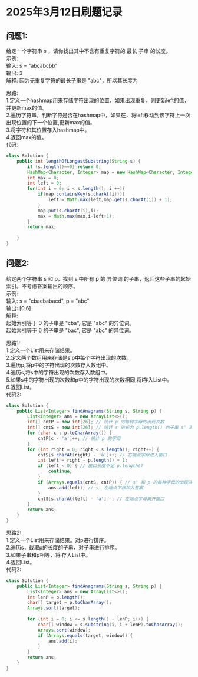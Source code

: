 # 2025年3月12日刷题记录  
## 问题1:  
  给定一个字符串 s ，请你找出其中不含有重复字符的 最长 子串 的长度。  
示例:  
输入: s = "abcabcbb"  
输出: 3   
解释: 因为无重复字符的最长子串是 "abc"，所以其长度为   

思路:  
1.定义一个hashmap用来存储字符出现的位置，如果出现重复，则更新left的值，并更新max的值。  
2.遍历字符串，判断字符是否在hashmap中，如果在，将left移动到该字符上一次出现位置的下一个位置,更新max的值。  
3.将字符和其位置存入hashmap中。  
4.返回max的值。  
代码:  
```java
class Solution {
    public int lengthOfLongestSubstring(String s) {
        if (s.length()==0) return 0;
        HashMap<Character, Integer> map = new HashMap<Character, Integer>();
        int max = 0;
        int left = 0;
        for(int i = 0; i < s.length(); i ++){
            if(map.containsKey(s.charAt(i))){
                left = Math.max(left,map.get(s.charAt(i)) + 1);
            }
            map.put(s.charAt(i),i);
            max = Math.max(max,i-left+1);
        }
        return max;
        
    }
}
```
## 问题2:  
  给定两个字符串 s 和 p，找到 s 中所有 p 的 异位词 的子串，返回这些子串的起始索引。不考虑答案输出的顺序。  
示例:  
输入: s = "cbaebabacd", p = "abc"  
输出: [0,6]  
解释:  
起始索引等于 0 的子串是 "cba", 它是 "abc" 的异位词。  
起始索引等于 6 的子串是 "bac", 它是 "abc" 的异位词。  

思路1:  
1.定义一个List用来存储结果。  
2.定义两个数组用来存储是s,p中每个字符出现的次数。  
3.遍历p,将p中的字符出现的次数存入数组中。  
4.遍历s,将s中的字符出现的次数存入数组中。  
5.如果s中的字符出现的次数和p中的字符出现的次数相同,将i存入List中。  
6.返回List。  
代码2:  
```java
class Solution {
    public List<Integer> findAnagrams(String s, String p) {
        List<Integer> ans = new ArrayList<>();
        int[] cntP = new int[26]; // 统计 p 的每种字母的出现次数
        int[] cntS = new int[26]; // 统计 s 的长为 p.length() 的子串 s' 的每种字母的出现次数
        for (char c : p.toCharArray()) {
            cntP[c - 'a']++; // 统计 p 的字母
        }
        for (int right = 0; right < s.length(); right++) {
            cntS[s.charAt(right) - 'a']++; // 右端点字母进入窗口
            int left = right - p.length() + 1;
            if (left < 0) { // 窗口长度不足 p.length()
                continue;
            }
            if (Arrays.equals(cntS, cntP)) { // s' 和 p 的每种字母的出现次数都相同
                ans.add(left); // s' 左端点下标加入答案
            }
            cntS[s.charAt(left) - 'a']--; // 左端点字母离开窗口
        }
        return ans;
    }
}
```

思路2:  
1.定义一个List用来存储结果。对p进行排序。  
2.遍历s，截取p的长度的子串，对子串进行排序。  
3.如果子串和p相等，将i存入List中。  
4.返回List。  
代码2:  
```java
class Solution {
    public List<Integer> findAnagrams(String s, String p) {
        List<Integer> ans = new ArrayList<>();
        int lenP = p.length();
        char[] target = p.toCharArray();
        Arrays.sort(target);
        
        for (int i = 0; i <= s.length() - lenP; i++) {  
            char[] window = s.substring(i, i + lenP).toCharArray();
            Arrays.sort(window);
            if (Arrays.equals(target, window)) {
                ans.add(i);
            }
        }
        return ans;
    }
}
```
